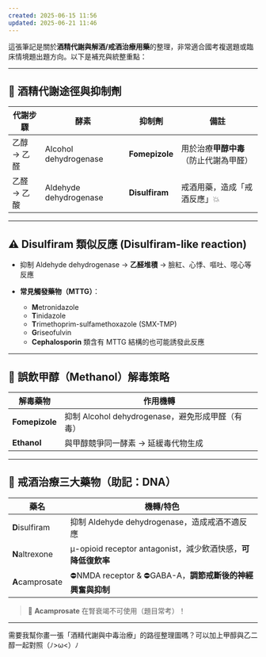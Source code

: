 ```yaml
---
created: 2025-06-15 11:56
updated: 2025-06-21 11:46
---
```

這張筆記是關於**酒精代謝與解酒/戒酒治療用藥**的整理，非常適合國考複選題或臨床情境題出題方向。以下是補充與統整重點：

---

## 🍷 酒精代謝途徑與抑制劑

| 代謝步驟    | 酵素                     | 抑制劑            | 備註                    |
| ------- | ---------------------- | -------------- | --------------------- |
| 乙醇 → 乙醛 | Alcohol dehydrogenase  | **Fomepizole** | 用於治療**甲醇中毒**（防止代謝為甲醛） |
| 乙醛 → 乙酸 | Aldehyde dehydrogenase | **Disulfiram** | 戒酒用藥，造成「戒酒反應」💥       |

---

## ⚠️ Disulfiram 類似反應 (Disulfiram-like reaction)

* 抑制 Aldehyde dehydrogenase → **乙醛堆積** → 臉紅、心悸、嘔吐、噁心等反應
* **常見觸發藥物（MTTG）**：

  * **M**etronidazole
  * **T**inidazole
  * **T**rimethoprim-sulfamethoxazole (SMX-TMP)
  * **G**riseofulvin
  * **Cephalosporin** 類含有 MTTG 結構的也可能誘發此反應

---

## 🔬 誤飲甲醇（Methanol）解毒策略

| 解毒藥物           | 作用機轉                                |
| -------------- | ----------------------------------- |
| **Fomepizole** | 抑制 Alcohol dehydrogenase，避免形成甲醛（有毒） |
| **Ethanol**    | 與甲醇競爭同一酵素 → 延緩毒代物生成                 |

---

## 🧠 戒酒治療三大藥物（助記：**DNA**）

| 藥名              | 機轉/特色                                          |
| --------------- | ---------------------------------------------- |
| **D**isulfiram  | 抑制 Aldehyde dehydrogenase，造成戒酒不適反應             |
| **N**altrexone  | μ-opioid receptor antagonist，減少飲酒快感，**可降低復飲率** |
| **A**camprosate | ⛔NMDA receptor & ⛔GABA-A，**調節戒斷後的神經興奮與抑制**     |

> 📌 **Acamprosate** 在腎衰竭不可使用（題目常考）！

---

需要我幫你畫一張「酒精代謝與中毒治療」的路徑整理圖嗎？可以加上甲醇與乙二醇一起對照（ﾉ>ω<）ﾉ

